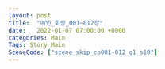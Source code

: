 ```yaml
---
layout: post
title:  "메인_회상_001~012장"
date:   2022-01-07 07:00:00 +0000
categories: Main
Tags: Story Main
SceneCode: ["scene_skip_cp001-012_q1_s10"]
---
```

